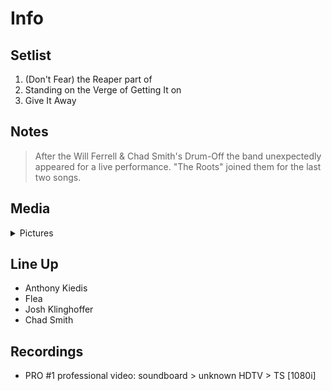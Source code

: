 # Info

## Setlist

1. (Don't Fear) the Reaper part of
2. Standing on the Verge of Getting It on
3. Give It Away

## Notes

> After the Will Ferrell & Chad Smith's Drum-Off the band unexpectedly appeared for a live performance. "The Roots" joined them for the last two songs.

## Media 

<details>
  <summary>Pictures</summary>
  <img alt="Setlist" title="Setlist" src="_.jpg" height="200" />
</details>

## Line Up

* Anthony Kiedis
* Flea
* Josh Klinghoffer
* Chad Smith

## Recordings

* PRO #1 professional video: soundboard > unknown HDTV > TS [1080i]
